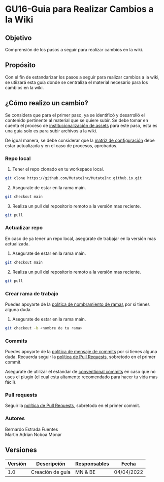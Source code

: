# GU16-Guia para Realizar Cambios a la Wiki



## Objetivo

Comprensión de los pasos a seguir para realizar cambios en la wiki.

## Propósito

Con el fin de estandarizar los pasos a seguir para realizar cambios a la wiki, se utiizará esta guía donde se centraliza el material necesario para los cambios en la wiki.


## ¿Cómo realizo un cambio?   

Se considera que para el primer paso, ya se identificó y desarrolló el contenido pertinente al material que se quiere subir. Se debe tomar en cuenta el proceso de [institucionalización de assets](../Procesos/PR09) para este paso, esta es una guía solo es para subir archivos a la wiki.

De igual manera, se debe considerar que la [matriz de configuración](https://docs.google.com/spreadsheets/d/1awFqd8cQzFsxhcmgXcGoYqBDR6PUpxq6_Wtdmw-Qg3Q/edit#gid=0) debe estar actualizada y en el caso de procesos, aprobados.


### Repo local
1. Tener el repo clonado en tu workspace local.
```bash
git clone https://github.com/MutateInc/MutateInc.github.io.git
```
2. Asegurate de estar en la rama main.
```bash
git checkout main
```
3. Realiza un pull del repositorio remoto a la versión mas reciente.
```bash
git pull
```

### Actualizar repo
En caso de ya tener un repo local, asegúrate de trabajar en la versión mas actualizada.
1. Asegurate de estar en la rama main.
```bash
git checkout main
```
2. Realiza un pull del repositorio remoto a la versión mas reciente.
```bash
git pull
```

### Crear rama de trabajo
Puedes apoyarte de la [política de nombramiento de ramas](../Politicas/PO01) por si tienes alguna duda.
1. Asegurate de estar en la rama main.
```bash
git checkout -b <nombre de tu rama>
```

### Commits
Puedes apoyarte de la [política de mensaje de commits](../Politicas/PO02) por si tienes alguna duda. Recuerda seguir la [política de Pull Requests](../Politicas/PO03), sobretodo en el primer commit.

Asegurate de utilizar el estandar de [conventional commits](../Politicas/PO02) en caso que no uses el plugin (el cual esta altamente recomendado para hacer tu vida mas fácil). 

### Pull requests
Seguir la [política de Pull Requests](../Politicas/PO03), sobretodo en el primer commit.









### Autores
Bernardo Estrada Fuentes    
Martin Adrian Noboa Monar  


## Versiones

| Versión | Descripción             | Responsables   | Fecha      |
| ------- | ----------------------- | -------------- | ---------- |
| 1.0     | Creación de guía        | MN & BE        | 04/04/2022 |






